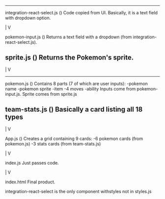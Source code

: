 -------------------------------------------------------------------------
integration-react-select.js (<IntegrationReactSelect />)
Code copied from  UI.
Basically, it is a text field with dropdown option.

  |
  V

pokemon-input.js (<PokemonInput />)
Returns a text field with a dropdown (from integration-react-select.js).

sprite.js (<Sprite />)
Returns the Pokemon's sprite.
-------------------------------------------------------------------------

  |
  V

------------------------------------------------
pokemon.js (<Pokemon />)
Contains 8 parts (7 of which are user inputs):
-pokemon name
-pokemon sprite
-item
-4 moves
-ability
Inputs come from pokemon-input.js.
Sprite comes from sprite.js

team-stats.js (<TeamStats />)
Basically a card listing all 18 types
------------------------------------------------

  |
  V

App.js (<App />)
Creates a grid containing 9 cards:
-6 pokemon cards (from pokemon.js)
-3 stats cards (from team-stats.js)

  |
  V

index.js
Just passes code.

  |
  V

index.html
Final product.

integration-react-select is the only component withstyles not in styles.js